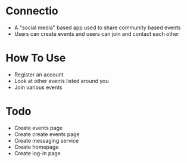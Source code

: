 # Connectio
- A "social media" based app used to share community based events
- Users can create events and users can join and contact each other
# How To Use
- Register an account
- Look at other events listed around you
- Join various events
# Todo
- Create events page
- Create create events page
- Create messaging service
- Create homepage
- Create log-in page
